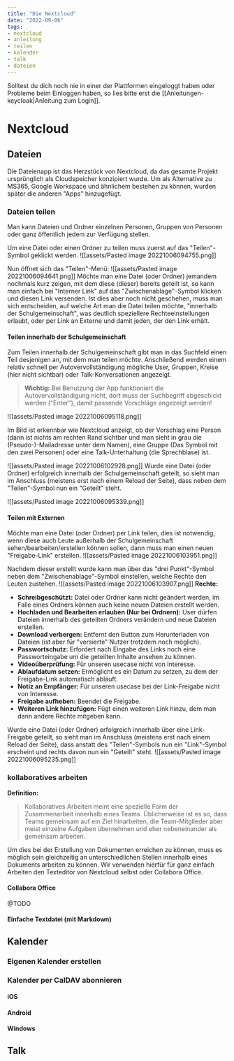 ```yaml
---
title: "Die Nextcloud"
date: "2022-09-06"
tags:
- nextcloud
- anleitung
- teilen
- kalender
- talk
- dateien
---
```


Solltest du dich noch nie in einer der Plattformen eingeloggt haben oder Probleme beim Einloggen haben, so lies bitte erst die [[Anleitungen-keycloak|Anleitung zum Login]].

# Nextcloud
## Dateien
Die Dateienapp ist das Herzstück von Nextcloud, da das gesamte Projekt ursprünglich als Cloudspeicher konzipiert wurde. Um als Alternative zu MS365, Google Workspace und ähnlichem bestehen zu können, wurden später die anderen "Apps" hinzugefügt.

### Dateien teilen
Man kann Dateien und Ordner einzelnen Personen, Gruppen von Personen oder ganz öffentlich jedem zur Verfügung stellen.

Um eine Datei oder einen Ordner zu teilen muss zuerst auf das "Teilen"-Symbol geklickt werden.
![[assets/Pasted image 20221006094755.png]]

Nun öffnet sich das "Teilen"-Menü:
![[assets/Pasted image 20221006094641.png]]
Möchte man eine Datei (oder Ordner) jemandem nochmals kurz zeigen, mit dem diese (dieser) bereits geteilt ist, so kann man einfach bei "Interner Link" auf das "Zwischenablage"-Symbol klicken und diesen Link versenden. Ist dies aber noch nicht geschehen, muss man sich entscheiden, auf welche Art man die Datei teilen möchte, "innerhalb der Schulgemeinschaft", was deutlich speziellere Rechteeinstellungen erlaubt, oder per Link an Externe und damit jeden, der den Link erhält.

#### Teilen innerhalb der Schulgemeinschaft

Zum Teilen innerhalb der Schulgemeinschaft gibt man in das Suchfeld einen Teil desjenigen an, mit dem man teilen möchte. Anschließend werden einem relativ schnell per Autovervollständigung mögliche User, Gruppen, Kreise (hier nicht sichtbar) oder Talk-Konversationen angezeigt.

>**Wichtig:**
>Bei Benutzung der App funktioniert die Autovervollständigung nicht, dort muss der Suchbegriff abgeschickt werden ("Enter"), damit passende Vorschläge angezeigt werden!

![[assets/Pasted image 20221006095118.png]]

Im Bild ist erkennbar wie Nextcloud anzeigt, ob der Vorschlag eine Person (dann ist nichts am rechten Rand sichtbar und man sieht in grau die (Pseudo-)-Mailadresse unter dem Namen), eine Gruppe (Das Symbol mit den zwei Personen) oder eine Talk-Unterhaltung (die Sprechblase) ist.

![[assets/Pasted image 20221006102928.png]]
Wurde eine Datei (oder Ordner) erfolgreich innerhalb der Schulgemeinschaft geteilt, so sieht man im Anschluss (meistens erst nach einem Reload der Seite), dass neben dem "Teilen"-Symbol nun ein "Geteilt" steht.

![[assets/Pasted image 20221006095339.png]]

#### Teilen mit Externen
Möchte man eine Datei (oder Ordner) per Link teilen, dies ist notwendig, wenn diese auch Leute außerhalb der Schulgemeinschaft sehen/bearbeiten/erstellen können sollen, dann muss man einen neuen "Freigabe-Link" erstellen.
![[assets/Pasted image 20221006103951.png]]

Nachdem dieser erstellt wurde kann man über das "drei Punkt"-Symbol neben dem "Zwischenablage"-Symbol einstellen, welche Rechte den Leuten zustehen.
![[assets/Pasted image 20221006103907.png]]
**Rechte:**

- **Schreibgeschützt:** Datei oder Ordner kann nicht geändert werden, im Falle eines Ordners können auch keine neuen Dateien erstellt werden.
- **Hochladen und Bearbeiten erlauben (Nur bei Ordnern):** User dürfen Dateien innerhalb des geteilten Ordners verändern und neue Dateien erstellen.
- **Download verbergen:** Entfernt den Button zum Herunterladen von Dateien (ist aber für "versierte" Nutzer trotzdem noch möglich).
- **Passwortschutz:** Erfordert nach Eingabe des Links noch eine Passworteingabe um die geteilten Inhalte ansehen zu können.
- **Videoüberprüfung:** Für unseren usecase nicht von Interesse.
- **Ablaufdatum setzen:** Ermöglicht es ein Datum zu setzen, zu dem der Freigabe-Link automatisch abläuft.
- **Notiz an Empfänger:** Für unseren usecase bei der Link-Freigabe nicht von Interesse.
- **Freigabe aufheben:** Beendet die Freigabe.
- **Weiteren Link hinzufügen:** Fügt einen weiteren Link hinzu, dem man dann andere Rechte mitgeben kann.

Wurde eine Datei (oder Ordner) erfolgreich innerhalb über eine Link-Freigabe geteilt, so sieht man im Anschluss (meistens erst nach einem Reload der Seite), dass anstatt des "Teilen"-Symbols nun ein "Link"-Symbol erscheint und rechts davon nun ein "Geteilt" steht.
![[assets/Pasted image 20221006095235.png]]

### kollaboratives arbeiten
**Definition:**

>Kollaboratives Arbeiten meint eine spezielle Form der Zusammenarbeit innerhalb eines Teams. Üblicherweise ist es so, dass Teams gemeinsam auf ein Ziel hinarbeiten, die Team-Mitglieder aber meist einzelne Aufgaben übernehmen und eher nebeneinander als gemeinsam arbeiten.

Um dies bei der Erstellung von Dokumenten erreichen zu können, muss es möglich sein gleichzeitig an unterschiedlichen Stellen innerhalb eines Dokuments arbeiten zu können. Wir verwenden hierfür für ganz einfach Arbeiten den Texteditor von Nextcloud selbst oder Collabora Office.

#### Collabora Office
@TODO
#### Einfache Textdatei (mit Markdown)
## Kalender
### Eigenen Kalender erstellen
### Kalender per CalDAV abonnieren
#### iOS
#### Android
#### Windows
## Talk
